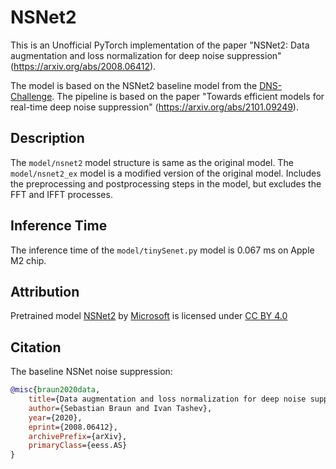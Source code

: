 # NSNet2

This is an Unofficial PyTorch implementation of the paper "NSNet2: Data augmentation and loss normalization for deep noise suppression" (https://arxiv.org/abs/2008.06412).

The model is based on the NSNet2 baseline model from the [DNS-Challenge](https://github.com/microsoft/DNS-Challenge).
The pipeline is based on the paper "Towards efficient models for real-time deep noise suppression" (https://arxiv.org/abs/2101.09249).

## Description

The `model/nsnet2` model structure is same as the original model.
The `model/nsnet2_ex` model is a modified version of the original model. Includes the preprocessing and postprocessing steps in the model, but excludes the FFT and IFFT processes.

## Inference Time

The inference time of the `model/tinySenet.py` model is 0.067 ms on Apple M2 chip.

## Attribution

Pretrained model [NSNet2](https://github.com/microsoft/DNS-Challenge/tree/v4dnschallenge_ICASSP2022/NSNet2-baseline) by [Microsoft](https://github.com/microsoft) is licensed under [CC BY 4.0](https://creativecommons.org/licenses/by/4.0/)

## Citation

The baseline NSNet noise suppression:

```BibTex
@misc{braun2020data,
    title={Data augmentation and loss normalization for deep noise suppression},
    author={Sebastian Braun and Ivan Tashev},
    year={2020},
    eprint={2008.06412},
    archivePrefix={arXiv},
    primaryClass={eess.AS}
}
```
